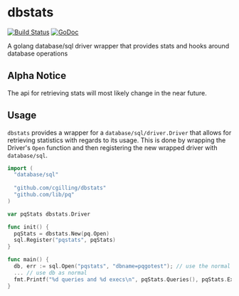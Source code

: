 # dbstats
[![Build Status](https://travis-ci.org/cgilling/dbstats.svg?branch=master)](https://travis-ci.org/cgilling/dbstats)
[![GoDoc](https://godoc.org/github.com/cgilling/dbstats?status.svg)](https://godoc.org/github.com/cgilling/dbstats)

A golang database/sql driver wrapper that provides stats and hooks around database operations

## Alpha Notice

The api for retrieving stats will most likely change in the near future.

## Usage
`dbstats` provides a wrapper for a `database/sql/driver.Driver` that allows for retrieving statistics with regards to its usage. This is done by wrapping the Driver's `Open` function and then registering the new wrapped driver with `database/sql`.

```go
import (
  "database/sql"
  
  "github.com/cgilling/dbstats"
  "github.com/lib/pq"
)

var pqStats dbstats.Driver

func init() {
  pqStats = dbstats.New(pq.Open)
  sql.Register("pqstats", pqStats)
}

func main() {
  db, err := sql.Open("pqstats", "dbname=pqgotest"); // use the normal database connection string
  ... // use db as normal
  fmt.Printf("%d queries and %d execs\n", pqStats.Queries(), pqStats.Execs())
}

```
